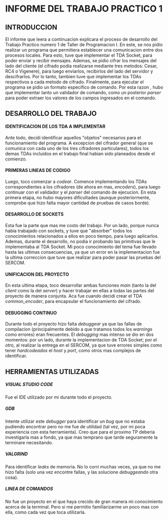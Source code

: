 # INFORME DEL TRABAJO PRACTICO 1 

## INTRODUCCION

El informe que leera a continuacion explicara el proceso de desarrollo del Trabajo Practico numero 1 de Taller de Programacion I.
En este, se nos pidio realizar un programa que permitiera establecer una comunicacion entre dos procesos locales. Para esto, tuve que implementar el TDA Socket, para poder enviar y recibir mensajes. 
Ademas, se pidio cifrar los mensajes del lado del cliente (el cifrado podia realizarse mediante tres metodos: Cesar, RC4 o Vigenere), para luego enviarlos, recibirlos del lado del servidor y descifrarlos. Por lo tanto, tambien tuve que implementar los TDAs respectivos a cada metodo de cifrado.
Finalmente, para ejecutar el programa se pidio un formato especifico de comando. Por esta razon , hubo que implementar tanto un validador de comando, como un posterior *parser* para poder extraer los valores de los campos ingresados en el comando.


## DESARROLLO DEL TRABAJO   

#### IDENTIFICACION DE LOS TDA A IMPLEMENTAR

Ante todo, decidi identificar aquellos "objetos" necesarios para el funcionamiento del programa. A excepcion del cifrador general (que se comunica con cada uno de los tres cifradores particulares), todos los demas TDAs incluidos en el trabajo final habian sido planeados desde el comienzo.

#### PRIMERAS LINEAS DE CODIGO

Luego, toco comenzar a *codear*. Comence implementando los TDAs correspondientes a los cifradores (de ahora en mas, *encoders*), para luego continuar con el validador y el *parser* del comando de ejecucion.
En esta primera etapa, no hubo mayores dificultades (aunque posteriormente, comprobe que hizo falta mayor cantidad de pruebas de casos borde).

#### DESARROLLO DE SOCKETS

Esta fue la parte que mas me costo del trabajo. Por un lado, porque nunca habia trabajado con sockets, y tuve que "absorber" todos los conocimientos relacionados a ellos en poco tiempo, para luego aplicarlos. Ademas, durante el desarrollo, no podia ir probando las primitivas que le implementaba al TDA Socket.
Mi poco conocimiento del tema fue llevado hasta las ultimas consecuencias, ya que un error en la implementacion fue la ultima correccion que tuve que realizar para poder pasar las pruebas del SERCOM.

#### UNIFICACION DEL PROYECTO

En esta ultima etapa, toco desarrollar ambas funciones *main* (tanto la del *client* como la del *server*) y hacer trabajar en ellas a todas las partes del proyecto de manera conjunta. Aca fue cuando decidi crear el TDA *common_encoder*, para encapsular el funcionamiento del cifrado.

#### DEBUGGING CONTINUO

Durante todo el proyecto hizo falta *debuggear* ya que las fallas de compilacion (principalmente debido a que tratamos todos los *warnings* como errores) eran frecuentes. El *debugging* mas intenso se dio en dos momentos: por un lado, durante la implementacion de TDA Socket; por el otro, al realizar la entrega en el SERCOM, ya que tuve errores simples como tener *hardcodeados* el *host* y *port*, como otros mas complejos de identificar.


## HERRAMIENTAS UTILIZADAS

##### VISUAL STUDIO CODE
Fue el IDE utilizado por mi durante todo el proyecto.

##### GDB 
Intente utilizar este *debugger* para identificar un *bug* que no estaba pudiendo encontrar pero no me fue de utilidad (tal vez, por mi poca experiencia con esta herramienta). Creo que para el proximo TP deberia investigarla mas a fondo, ya que mas temprano que tarde seguramente la terminare necesitando.

##### VALGRIND
Para identificar *leaks* de memoria. No lo corri muchas veces, ya que no me hizo falta (solo una vez encontre fallas, y las solucione *debuggeando* otra cosa).

##### LINEA DE COMANDOS
No fue un proyecto en el que haya crecido de gran manera mi conocimiento acerca de la terminal. Pero si me permitio familiarizarme un poco mas con ella, como cada vez que toca utilizarla.